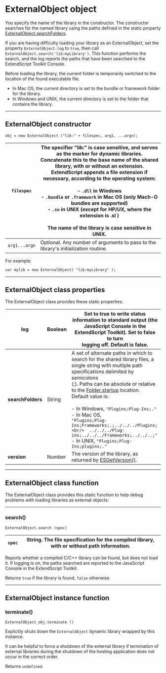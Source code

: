 # ExternalObject object

You specify the name of the library in the constructor. The constructor searches for the named library
using the paths defined in the static property [ExternalObject.searchFolders](#externalobject-class-properties).

If you are having difficulty loading your library as an ExternalObject, set the property
`ExternalObject.log` to `true`, then call `ExternalObject.search('lib:myLibrary')`. This function
performs the search, and the log reports the paths that have been searched to the ExtendScript Toolkit
Console.

Before loading the library, the current folder is temporarily switched to the location of the found
executable file.

- In Mac OS, the current directory is set to the bundle or framework folder for the library.
- In Windows and UNIX, the current directory is set to the folder that contains the library.

---

## ExternalObject constructor

`obj = new ExternalObject ("lib:" + filespec, arg1, ...argn);`

| `filespec`    | The specifier "lib:" is case sensitive, and serves as the marker for dynamic libraries.<br/>Concatenate this to the base name of the shared library, with or without an extension.<br/>ExtendScript appends a file extension if necessary, according to the operating system:<br/><br/>- `.dll` in Windows<br/>- `.bundle` or `.framework` in Mac OS (only Mach-O bundles are supported)<br/>- `.so` in UNIX (except for HP/UX, where the extension is .sl )<br/><br/>The name of the library is case sensitive in UNIX.   |
|---------------|----------------------------------------------------------------------------------------------------------------------------------------------------------------------------------------------------------------------------------------------------------------------------------------------------------------------------------------------------------------------------------------------------------------------------------------------------------------------------------------------------------------------------|
| `arg1...argn` | Optional. Any number of arguments to pass to the library's initialization routine.                                                                                                                                                                                                                                                                                                                                                                                                                                         |

For example:

```default
var mylib = new ExternalObject( "lib:myLibrary" );
```

---

## ExternalObject class properties

The ExternalObject class provides these static properties:

| **log**           | Boolean   | Set to true to write status information to standard output (the<br/>JavaScript Console in the ExtendScript Toolkit). Set to false to turn<br/>logging off. Default is false.                                                                                                                                                                                                                                                                                                                                                                            |
|-------------------|-----------|---------------------------------------------------------------------------------------------------------------------------------------------------------------------------------------------------------------------------------------------------------------------------------------------------------------------------------------------------------------------------------------------------------------------------------------------------------------------------------------------------------------------------------------------------------|
| **searchFolders** | String    | A set of alternate paths in which to search for the shared library files, a<br/>single string with multiple path specifications delimited by semicolons<br/>(;). Paths can be absolute or relative to the [Folder.startup](../file-system-access/folder-object.md#folder-class-properties) location.<br/>Default value is:<br/><br/>- In Windows, `"Plugins;Plug-Ins;."`<br/>- In Mac OS,<br/>  `"Plugins;Plug-Ins;Frameworks;.;../../../Plugins;<br/>  ../../../Plug-ins;../../../Frameworks;../../..;"`<br/>- In UNIX, `"Plugins;Plug-Ins;plugins;."` |
| **version**       | Number    | The version of the library, as returned by [ESGetVersion()](defining-entry-points-for-direct-access.md#externalobject-functions-esgetversion).                                                                                                                                                                                                                                                                                                                                                                                                          |

---

## ExternalObject class function

The ExternalObject class provides this static function to help debug problems with loading libraries as
external objects:

---

### search()

`ExternalObject.search (spec)`

| `spec`   | String. The file specification for the compiled library, with or without path information.   |
|----------|----------------------------------------------------------------------------------------------|

Reports whether a compiled C/C++ library can be found, but does not load it. If logging is on, the
paths searched are reported to the JavaScript Console in the ExtendScript Toolkit.

Returns `true` if the library is found, `false` otherwise.

---

## ExternalObject instance function

### terminate()

`ExternalObject_obj.terminate ()`

Explicitly shuts down the `ExternalObject` dynamic library wrapped by this instance.

It can be helpful to force a shutdown of the external library if termination of external libraries during
the shutdown of the hosting application does not occur in the correct order.

Returns `undefined`.
